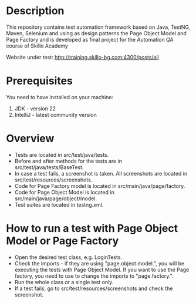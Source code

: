 # Description
This repository contains test automation framework based on Java, TestNG, Maven, Selenium and using as design patterns the Page Object Model and Page Factory
and is developed as final project for the Automation QA course of Skillo Academy

Website under test: http://training.skillo-bg.com:4300/posts/all

# Prerequisites
You need to have installed on your machine:
1. JDK - version 22
2. IntelliJ - latest community version

# Overview

- Tests are located in src/test/java/tests.
- Before and after methods for the tests are in src/test/java/tests/BaseTest.
- In case a test fails, a screenshot is taken. All screenshots are located in src/test/resources/screenshots.
- Code for Page Factory model is located in src/main/java/page/factory.
- Code for Page Object Model is located in src/main/java/page/object/model.
- Test suites are located in testng.xml.

# How to run a test with Page Object Model or Page Factory
- Open the desired test class, e.g. LoginTests.
- Check the imports - if they are using "page.object.model.", you will be executing the tests with Page Object Model. If you want to use the Page factory, you need to use to change the imports to "page.factory.".
- Run the whole class or a single test only.
- If a test fails, go to src/test/resources/screenshots and check the screenshot.